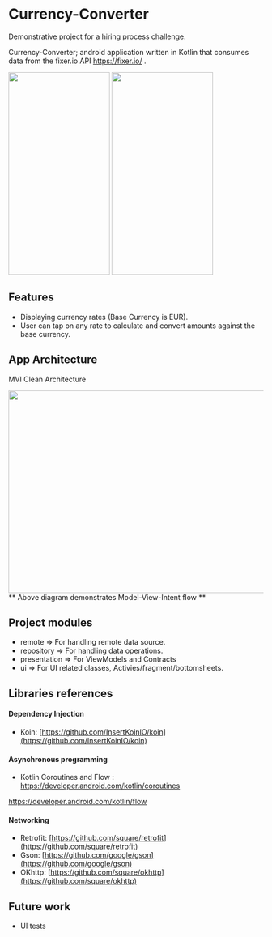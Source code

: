 # Currency-Converter
Demonstrative project for a hiring process challenge.

Currency-Converter; android application written in Kotlin that consumes data from the fixer.io API https://fixer.io/ . 

<img src="https://serving.photos.photobox.com/02455981fbf5721e3fc0faab879baed2069e5fa728f0240282afa3ccb56fc17460323255.jpg" width="200" height="400" /> <img src="https://serving.photos.photobox.com/22687403ca7c3a386453d7adebd738377ac230cd8696bd73a2651b7698911ab18373b5f2.jpg" width="200" height="400" />

## Features
- Displaying currency rates (Base Currency is EUR).
- User can tap on any rate to calculate and convert amounts against the base currency.

## App Architecture
MVI Clean Architecture

<img src="https://miro.medium.com/max/841/1*u6DY_91Uu6RhwPfaeftggQ.png" width="600" height="400" />
** Above diagram demonstrates Model-View-Intent flow **

## Project modules
- remote => For handling remote data source.
- repository => For handling data operations.
- presentation => For ViewModels and Contracts
- ui => For UI related classes, Activies/fragment/bottomsheets.


## Libraries references
#### Dependency Injection
- Koin: [https://github.com/InsertKoinIO/koin](https://github.com/InsertKoinIO/koin)
#### Asynchronous programming
- Kotlin Coroutines and Flow : 
https://developer.android.com/kotlin/coroutines 

https://developer.android.com/kotlin/flow
#### Networking
- Retrofit:  [https://github.com/square/retrofit](https://github.com/square/retrofit)
- Gson:  [https://github.com/google/gson](https://github.com/google/gson)
- OKhttp:  [https://github.com/square/okhttp](https://github.com/square/okhttp)

## Future work
- UI tests
